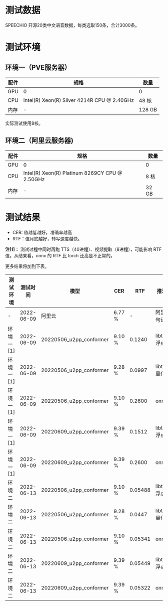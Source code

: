 # 测试数据

SPEECHIO 开源20类中文语音数据，每类选取150条，合计3000条。

# 测试环境

## 环境一（PVE服务器）

| 配件 | 规格 | 数量 |
| --- | --- | --- |
| GPU | 0 | 0 |
| CPU | Intel(R) Xeon(R) Silver 4214R CPU @ 2.40GHz | 48 核 |
| 内存 | - | 128 GB |

实际测试使用8核。

## 环境二（阿里云服务器)

| 配件 | 规格 | 数量 |
| --- | --- | --- |
| GPU | 0 | 0 |
| CPU | Intel(R) Xeon(R) Platinum 8269CY CPU @ 2.50GHz | 8 核 |
| 内存| - | 32 GB |


# 测试结果

* CER: 值越低越好，准确率越高
* RTF：值月底越好，转写速度越快。

**注[1]：** 测试过程中同时再跑 TTS（40进程）、视频提取（8进程），可能影响 RTF 值。从结果看，onnx 的 RTF 比 torch 还高是不正常的。

更多结果将加到下表。

|测试环境| 测试时间 | 模型 | CER | RTF | 推理方式 | 备注 |
| --- | --- | --- | --- | --- | --- | --- |
| -         | 2022-06-09 | 阿里云                  | 6.77 % |     -  | 阿里云一句话        | - |
| 环境一[1] | 2022-06-09 | 20220506_u2pp_conformer | 9.10 % | 0.1240 | libtorch + 浮点模型 | - |
| 环境一[1] | 2022-06-09 | 20220506_u2pp_conformer | 9.28 % | 0.0997 | libtorch + 量化模型 | - |
| 环境一[1] | 2022-06-09 | 20220506_u2pp_conformer | 9.10 % | 0.2600 | onnx_cpu            | - |
| 环境一[1] | 2022-06-09 | 20220609_u2pp_conformer | 9.39 % | 0.1512 | libtorch + 浮点模型 | checkpoint 前十均值 |
| 环境一[1] | 2022-06-09 | 20220609_u2pp_conformer | 9.39 % | 0.2600 | onnx_cpu            | checkpoint 前十均值 |
| 环境二    | 2022-06-13 | 20220506_u2pp_conformer | 9.10 % | 0.05488| libtorch + 浮点模型 | - |
| 环境二    | 2022-06-13 | 20220506_u2pp_conformer | 9.28 % | 0.0447 | libtorch + 量化模型 | - |
| 环境二    | 2022-06-13 | 20220506_u2pp_conformer | 9.10 % | 0.05341| onnx_cpu            | - |
| 环境二    | 2022-06-13 | 20220609_u2pp_conformer | 9.39 % | 0.05449| libtorch + 浮点模型 | checkpoint 前十均值 |
| 环境二    | 2022-06-13 | 20220609_u2pp_conformer | 9.39 % | 0.05322| onnx_cpu            | checkpoint 前十均值 |



